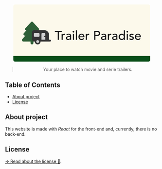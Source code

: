<div align="center">
<img src="project-media/img/Wide-logo-1200-500.png" alt="Trailer Paradise Logo" width="450">

<br>

> Your place to watch movie and serie trailers.

</div>

<h2>Table of Contents</h2>

- [About project](#about-project)
- [License](#license)

## About project
This website is made with _React_ for the front-end and, currently, there is no back-end.

## License
[=> Read about the license 🔏](LICENSE).
